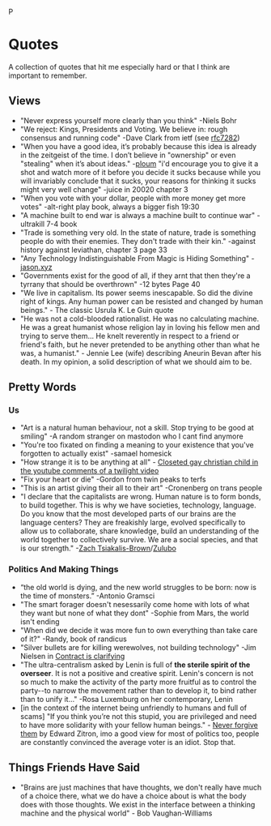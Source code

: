 P
# Quotes
A collection of quotes that hit me especially hard or that I think are important to remember.

## Views
- "Never express yourself more clearly than you think" -Niels Bohr
- "We reject: Kings, Presidents and Voting. 
We believe in: rough consensus and running code" -Dave Clark from ietf (see [rfc7282](https://datatracker.ietf.org/doc/html/rfc7282))
- "When you have a good idea, it’s probably because this idea is already in the zeitgeist of the time. I don’t believe in "ownership" or even "stealing" when it’s about ideas." -[ploum](https://ploum.net/2024-10-20-20years-linux-desktop-part1.html)
"i'd encourage you to give it a shot and watch more of it before you decide it sucks
because while you will invariably conclude that it sucks, your reasons for thinking it sucks might very well change" -juice in 20020 chapter 3
- "When you vote with your dollar, people with more money get more votes" -alt-right play book, always a bigger fish 19:30
- "A machine built to end war is always a machine built to continue war" -ultrakill 7-4 book
- "Trade is something very old. In the state of nature, trade is something people do with their enemies. They don't trade with their kin." -against history against leviathan, chapter 3 page 33
- "Any Technology Indistinguishable From Magic is Hiding Something" -[jason.xyz](jason.xya)
- "Governments exist for the good of all, if they arnt that then they're a tyrrany that should be overthrown" -12 bytes Page 40
- "We live in capitalism. Its power seems inescapable. So did the divine right of kings. Any human power can be resisted and changed by human beings." - The classic Usrula K. Le Guin quote
- "He was not a cold-blooded rationalist. He was no calculating machine. He was a great humanist whose religion lay in loving his fellow men and trying to serve them... He knelt reverently in respect to a friend or friend's faith, but he never pretended to be anything other than what he was, a humanist." - Jennie Lee (wife) describing Aneurin Bevan after his death. In my opinion, a solid description of what we should aim to be.



## Pretty Words
### Us
- "Art is a natural human behaviour, not a skill. Stop trying to be good at smiling" -A random stranger on mastodon who I cant find anymore
- "You're too fixated on finding a meaning to your existence that you've forgotten to actually exist" -samael homesick
- "How strange it is to be anything at all" - [Closeted gay christian child in the youtube comments of a twilight video](howStrangeItIs.jpg)
- "Fix your heart or die" -Gordon from twin peaks to terfs
- "This is an artist giving their all to their art" -Cronenberg on trans people
- "I declare that the capitalists are wrong. Human nature is to form bonds, to build together. This is why we have societies, technology, language. Do you know that the most developed parts of our brains are the language centers? They are freakishly large, evolved specifically to allow us to collaborate, share knowledge, build an understanding of the world together to collectively survive. We are a social species, and that is our strength." -[Zach Tsiakalis-Brown](https://www.youtube.com/watch?v=hngipmtw28s)/[Zulubo](https://www.zulubo.com/#about)

### Politics And Making Things
- “the old world is dying, and the new world struggles to be born: now is the time of monsters.” -Antonio Gramsci
- "The smart forager doesn't nesessarily come home with lots of what they want but none of what they dont" -Sophie from Mars, the world isn't ending
- "When did we decide it was more fun to own everything than take care of it?" -Randy, book of randicus
- "Silver bullets are for killing werewolves, not building technology" -Jim Nielsen in [Contract is clarifying](https://blog.jim-nielsen.com/2024/contrast-is-clarifying/)
- "The ultra-centralism asked by Lenin is full of **the sterile spirit of the overseer**. It is not a positive and creative spirit. Lenin's concern is not so much to make the activity of the party more fruitful as to control the party--to narrow the movement rather than to develop it, to bind rather than to unify it..." -Rosa Luxemburg on her contemporary, Lenin
- [in the context of the internet being unfriendly to humans and full of scams] "If you think you’re not this stupid, you are privileged and need to have more solidarity with your fellow human beings." - [Never forgive them](https://www.wheresyoured.at/never-forgive-them/) by Edward Zitron, imo a good view for most of politics too, people are constantly convinced the average voter is an idiot. Stop that.

## Things Friends Have Said
- "Brains are just machines that have thoughts, we don't really have much of a choice there, what we do have a choice about is what the body does with those thoughts. We exist in the interface between a thinking machine and the physical world" - Bob Vaughan-Williams